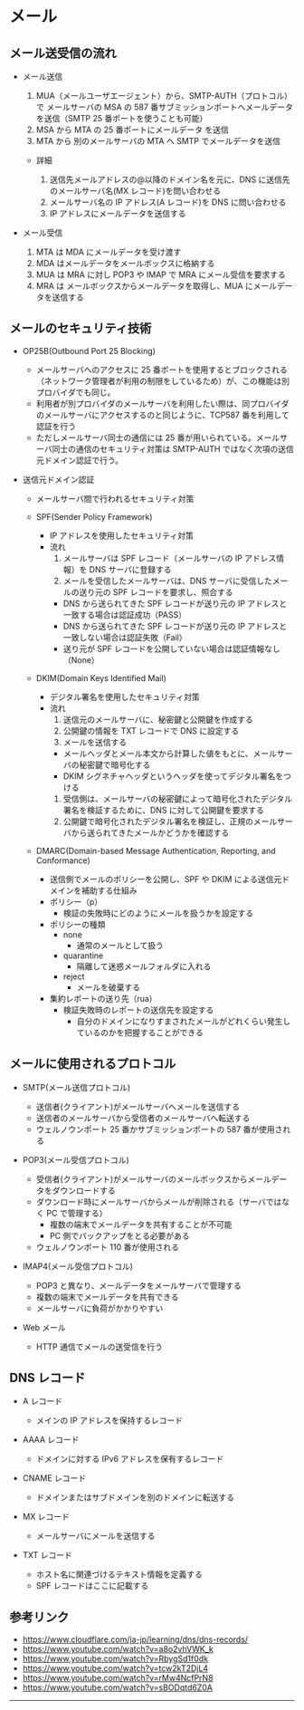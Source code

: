 # メール

## メール送受信の流れ

- メール送信

  1. MUA（メールユーザエージェント）から、SMTP-AUTH（プロトコル） で メールサーバの MSA の 587 番サブミッションポートへメールデータを送信（SMTP 25 番ポートを使うことも可能）
  1. MSA から MTA の 25 番ポートにメールデータ を送信
  1. MTA から 別のメールサーバの MTA へ SMTP でメールデータを送信

  - 詳細

    1. 送信先メールアドレスの@以降のドメイン名を元に、DNS に送信先のメールサーバ名(MX レコード)を問い合わせる
    1. メールサーバ名の IP アドレス(A レコード)を DNS に問い合わせる
    1. IP アドレスにメールデータを送信する

- メール受信

  1. MTA は MDA にメールデータを受け渡す
  1. MDA はメールデータをメールボックスに格納する
  1. MUA は MRA に対し POP3 や IMAP で MRA にメール受信を要求する
  1. MRA は メールボックスからメールデータを取得し、MUA にメールデータを送信する

## メールのセキュリティ技術

- OP25B(Outbound Port 25 Blocking)

  - メールサーバへのアクセスに 25 番ポートを使用するとブロックされる（ネットワーク管理者が利用の制限をしているため）が、この機能は別プロバイダでも同じ。
  - 利用者が別プロバイダのメールサーバを利用したい際は、同プロバイダのメールサーバにアクセスするのと同じように、TCP587 番を利用して認証を行う
  - ただしメールサーバ同士の通信には 25 番が用いられている。メールサーバ同士の通信のセキュリティ対策は SMTP-AUTH ではなく次項の送信元ドメイン認証で行う。

- 送信元ドメイン認証

  - メールサーバ間で行われるセキュリティ対策

  - SPF(Sender Policy Framework)

    - IP アドレスを使用したセキュリティ対策
    - 流れ
      1. メールサーバは SPF レコード（メールサーバの IP アドレス情報）を DNS サーバに登録する
      1. メールを受信したメールサーバは、DNS サーバに受信したメールの送り元の SPF レコードを要求し、照合する
      - DNS から送られてきた SPF レコードが送り元の IP アドレスと一致する場合は認証成功（PASS）
      - DNS から送られてきた SPF レコードが送り元の IP アドレスと一致しない場合は認証失敗（Fail）
      - 送り元が SPF レコードを公開していない場合は認証情報なし（None）

  - DKIM(Domain Keys Identified Mail)

    - デジタル署名を使用したセキュリティ対策
    - 流れ
      1. 送信元のメールサーバに、秘密鍵と公開鍵を作成する
      1. 公開鍵の情報を TXT レコードで DNS に設定する
      1. メールを送信する
      - メールヘッダとメール本文から計算した値をもとに、メールサーバの秘密鍵で暗号化する
      - DKIM シグネチャヘッダというヘッダを使ってデジタル署名をつける
      1. 受信側は、メールサーバの秘密鍵によって暗号化されたデジタル署名を検証するために、DNS に対して公開鍵を要求する
      1. 公開鍵で暗号化されたデジタル署名を検証し、正規のメールサーバから送られてきたメールかどうかを確認する

  - DMARC(Domain-based Message Authentication, Reporting, and Conformance)
    - 送信側でメールのポリシーを公開し、SPF や DKIM による送信元ドメインを補助する仕組み
    - ポリシー（p）
      - 検証の失敗時にどのようにメールを扱うかを設定する
    - ポリシーの種類
      - none
        - 通常のメールとして扱う
      - quarantine
        - 隔離して迷惑メールフォルダに入れる
      - reject
        - メールを破棄する
    - 集約レポートの送り先（rua）
      - 検証失敗時のレポートの送信先を設定する
        - 自分のドメインになりすまされたメールがどれくらい発生しているのかを把握することができる

## メールに使用されるプロトコル

- SMTP(メール送信プロトコル)

  - 送信者(クライアント)がメールサーバへメールを送信する
  - 送信者のメールサーバから受信者のメールサーバへ転送する
  - ウェルノウンポート 25 番かサブミッションポートの 587 番が使用される

- POP3(メール受信プロトコル)

  - 受信者(クライアント)がメールサーバのメールボックスからメールデータをダウンロードする
  - ダウンロード時にメールサーバからメールが削除される（サーバではなく PC で管理する）
    - 複数の端末でメールデータを共有することが不可能
    - PC 側でバックアップをとる必要がある
  - ウェルノウンポート 110 番が使用される

- IMAP4(メール受信プロトコル)

  - POP3 と異なり、メールデータをメールサーバで管理する
  - 複数の端末でメールデータを共有できる
  - メールサーバに負荷がかかりやすい

- Web メール

  - HTTP 通信でメールの送受信を行う

## DNS レコード

- A レコード

  - メインの IP アドレスを保持するレコード

- AAAA レコード

  - ドメインに対する IPv6 アドレスを保有するレコード

- CNAME レコード

  - ドメインまたはサブドメインを別のドメインに転送する

- MX レコード

  - メールサーバにメールを送信する

- TXT レコード

  - ホスト名に関連づけるテキスト情報を定義する
  - SPF レコードはここに記載する

## 参考リンク

- https://www.cloudflare.com/ja-jp/learning/dns/dns-records/
- https://www.youtube.com/watch?v=a8o2vhVWK_k
- https://www.youtube.com/watch?v=RbygSd1f0dk
- https://www.youtube.com/watch?v=tcw2kT2DjL4
- https://www.youtube.com/watch?v=rMw4NcfPrN8
- https://www.youtube.com/watch?v=sBODqtd6Z0A

---
